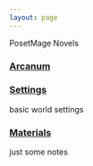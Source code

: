 ```yaml
---
layout: page
---
```


PosetMage Novels

### [Arcanum](./Arcanum)

### [Settings](./Setting)
basic world settings

### [Materials](./Materials)
just some notes